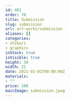 ```yaml
---
id: 481
order: 78
title: Submission
slug: submission
url: art-works/submission
aliases: []
categories:
- shibari
- graphics
inStock: true
isVisible: true
height: 30
width: 21
date: 2021-01-01T00:00:00Z
materials:
- ""
price: 100
mainImage: submission.jpeg
---
```

